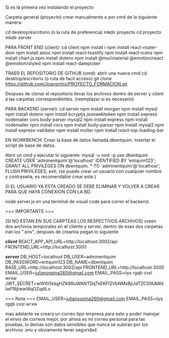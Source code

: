 
Si es la primera vez instalando el proyecto:

Carpeta general (proyecto) crear manualmente o por cmd de la siguiente manera:

cd desktop/escritorio (o la ruta de preferencia)
mkdir proyecto
cd proyecto
mkdir server


PARA FRONT END (client):
cd client
npm install i
npm install react-router-dom
npm install axios
npm install react-toastify
npm install react-icons
npm install chart.js
npm install dotenv 
npm install @mui/material @emotion/react @emotion/styled
npm install react-datepicker

TRAER EL REPOSITORIO DE GITHUB (cmd):
abrir una nueva cmd
cd desktop/escritorio (o ruta de facil acceso)
git clone https://github.com/Joansinho/PROYECTO_FORMACION.git

Despues de clonar el repositorio llevar los archivos dentro de server y client a las carpetas correspondientes. (reemplazar si es necesario)


PARA BACKEND (server):
cd server
npm install morgan
npm install mysql
npm install dotenv
npm install bcryptjs jsonwebtoken
npm install express nodemailer cors body-parser mysql2
npm install express
npm install nodemailer
npm install cors
npm install body-parser
npm install mysql2
npm install express-validator
npm install multer
npm install react-top-loading-bar


EN WORKBENCH:
Crear la base de datos llamada dbentquim.
Insertar el script de base de datos.

Abrir un cmd y ejecutar lo siguiente:
mysql -u root -p
use dbentquim
CREATE USER 'adminentquim'@'localhost' IDENTIFIED BY 'entquim123';
GRANT ALL PRIVILEGES ON dbentquim. * TO 'adminentquim'@'localhost';
FLUSH PRIVILEGES;
exit;
(se puede crear un usuario con cualquier nombre y contraseña, es recomendable crear este.)


SI EL USUARIO YA ESTA CREADO SE DEBE ELIMINAR Y VOLVER A CREAR PARA QUE HAYA CONEXION CON LA BD.


node server.js en una terminal de visual code para correr el backend.


=== IMPORTANTE ===

(SI NO ESTAN EN SUS CARPTEAS LOS RESPECTIVOS ARCHIVOS)
creen dos archivos temporales en el cliente y server, dentro de esas dos carpetas iran los ".env", despues de crearlos pegan lo siguiente

***client***
REACT_APP_API_URL=http://localhost:3002/api
FRONTEND_URL=http://localhost:3000

***server***
DB_HOST=localhost
DB_USER=adminentquim
DB_PASSWORD=entquim123
DB_NAME=dbentquim
BASE_URL=http://localhost:3002/api
FRONTEND_URL=http://localhost:3000
EMAIL_USER=julianospina260@gmail.com
EMAIL_PASS=iiys rgqb cvsl wrxw
JWT_SECRET=wWXt5kkgHZK8RuWANTDqTsEKFI2VbNMsBjiJdTZC5fAAWdIwf18jtwwWqOZqdiLs

=== Nota ===
EMAIL_USER=julianospina260@gmail.com
EMAIL_PASS=iiys rgqb cvsl wrxw

mas adelante se creara un correo tipo empresa para esto y poder manejar el envio de correos mejor, por ahora es mi correo personal para las pruebas, lo demas son datos sensibles que nunca se subiran por los archivos .env y obviamente tener seguridad
